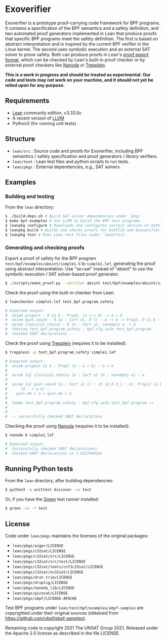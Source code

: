 # Exoverifier

Exoverifier is a prototype proof-carrying code framework for BPF programs.
It contains a specification of the BPF semantics and a safety definition, and
two automated proof generators implemented in Lean that produce proofs that specific BPF programs
meet the safety definition. The first is based on abstract interpretation and is inspired by the current BPF verifier in the Linux kernel. The second uses symbolic execution and an external SAT solver
to prove safety. Both can produce proofs in Lean's [proof export format](https://github.com/leanprover/lean/blob/master/doc/export_format.md), which can be checked by Lean's built-in proof checker or by external proof checkers like [Nanoda] or [Trepplein].

**This is a work in progress and should be treated as experimental. Our code
and tests may not work on your machine, and it should not yet be relied upon
for any purpose.**

## Requirements

- [Lean] community edition, v3.33.0c
- A recent version of [LLVM]
- Python3 (for running unit tests)

## Structure

- `lean/src` : Source code and proofs for Exoverifier, including BPF semantics / safety specification and proof generators / library verifiers.
- `lean/test` : Lean test files and python scripts to run tests.
- `lean/pkgs` : External dependencies, e.g., SAT solvers.

## Examples

### Building and testing

From the `lean` directory:

```sh
$ ./build-deps.sh # Build SAT solver dependencies under `pkgs`.
$ make bpf-examples # Use LLVM to build the BPF test programs.
$ leanpkg configure # Downloads and configures correct version of mathlib.
$ leanpkg build # Builds and checks proofs for mathlib and Exoverifier.
$ leanpkg test # Runs Lean test files under `lean/test`.
```

### Generating and checking proofs

Export a proof of safety for the BPF program `test/bpf/examples/absint/simple1.S` to `simple1.lef`, generating the proof using abstract interpretation. Use "se+sat" instead of "absint" to use the symbolic execution / SAT solver-based proof generator.
```sh
$ ./scripts/make_proof.py --verifier absint test/bpf/examples/absint/simple1.bin simple1.lef
```

Check the proof using the built-in checker from Lean:
```sh
$ leanchecker simple1.lef test_bpf.program_safety

# Expected output:
#  axiom propext : Π {a b : Prop}, (a <-> b) -> a = b
#  axiom quot.sound : Π {α : Sort u}, Π {r : α -> α -> Prop}, Π {a b : α}, r a b -> quot.mk r a = quot.mk r b
#  axiom classical.choice : Π {α : Sort u}, nonempty α -> α
#  theorem test_bpf.program_safety : bpf.cfg.safe test_bpf.program
#  checked 5887 declarations
```

Check the proof using [Trepplein] (requires it to be installed):
```sh
$ trepplein -p test_bpf.program_safety simple1.lef

# Expected output:
#  axiom propext {a b : Prop} (ᾰ : a ↔ b) : a = b
#
#  axiom {u} classical.choice {α : Sort u} (ᾰ : nonempty α) : α
#
#  axiom {u} quot.sound {α : Sort u} {r : (∀ (ᾰ_0 ᾰ_1 : α), Prop)} {a b : α}
#      (ᾰ : r a b) :
#    quot.mk r a = quot.mk r b
#
#  lemma test_bpf.program_safety : bpf.cfg.safe test_bpf.program :=
#  _
#
#  -- successfully checked 5887 declarations
```

Checking the proof using [Nanoda] (requires it to be installed):
```sh
$ nanoda 8 simple1.lef

# Expected output:
#  Successfully checked 5887 declarations!
#  Checked 5887 declarations in 7.633744416s
```

## Running Python tests

From the `lean` directory, after building dependencies:

```sh
$ python3 -m unittest discover -vv test
```

Or, if you have the [Green] test runner installed:

```sh
$ green -vv -f test
```

## License

Code under `lean/pkgs` maintains the licenses of the original packages:

- `lean/pkgs/aiger/LICENSE`
- `lean/pkgs/c32sat/LICENSE`
- `lean/pkgs/c32sat/src/LICENSE`
- `lean/pkgs/c32sat/src/test/LICENSE`
- `lean/pkgs/c32sat/tools/cnf2c32sat/LICENSE`
- `lean/pkgs/c32sat/xc32sat/LICENSE`
- `lean/pkgs/drat-trim/LICENSE`
- `lean/pkgs/druplig/LICENSE`
- `lean/pkgs/nanoda_lib/LICENSE`
- `lean/pkgs/picosat/LICENSE`
- `lean/pkgs/ubpf/LICENSE-APACHE`

Test BPF programs under `lean/test/bpf/examples/ebpf-samples` are copyrighted under their original sources (obtained from <https://github.com/vbpf/ebpf-samples>).

Remaining code is copyright 2021 The UNSAT Group 2021,
Released under the Apache 2.0 license as described in the file LICENSE.

[Green]: https://github.com/CleanCut/green
[Lean]: https://github.com/leanprover-community/lean
[LLVM]: https://llvm.org/
[Nanoda]: https://github.com/ammkrn/nanoda_lib
[Trepplein]: https://github.com/gebner/trepplein
